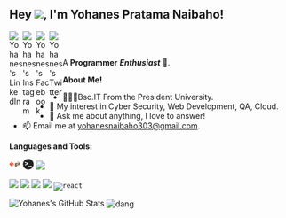 <h2 title="hehehe"> Hey <img src="https://raw.githubusercontent.com/MartinHeinz/MartinHeinz/master/wave.gif" width="30px">,
 I'm Yohanes Pratama Naibaho!</h2>

<a href="https://www.linkedin.com/in/yohanespratamanaibaho/">
  <img align="left" alt="Yohanes's LinkedIn" width="24px" src="https://cdn.jsdelivr.net/npm/simple-icons@v3/icons/linkedin.svg" />
</a>
<a href="https://www.instagram.com/ypdangg/">
  <img align="left" alt="Yohanes's Instagram" width="24px" src="https://cdn.jsdelivr.net/npm/simple-icons@v3/icons/instagram.svg" />
</a>
<a href="https://www.facebook.com/Mr.YOhaN/">
  <img align="left" alt="Yohanes's Facebook" width="24px" src="https://cdn.jsdelivr.net/npm/simple-icons@v3/icons/facebook.svg" />
</a>
<a href="https://twitter.com/shehatesdang">
  <img align="left" alt="Yohanes's Twitter" width="24px" src="https://cdn.jsdelivr.net/npm/simple-icons@3.13.0/icons/twitter.svg" />
</a>




<br />
<br />

A **Programmer** ***Enthusiast*** 🚀.
 

**About Me!**

- 👨🏽‍💻Bsc.IT From the President University.
- 🌱 My interest in Cyber Security, Web Development, QA, Cloud.
- 💬 Ask me about anything, I love to answer!
- 📫 Email me at [yohanesnaibaho303@gmail.com](mailto:yohanesnaibaho303@gmail.com).



**Languages and Tools:**  

<code><img height="20" src="https://raw.githubusercontent.com/github/explore/80688e429a7d4ef2fca1e82350fe8e3517d3494d/topics/git/git.png"></code>
<code><img height="20" src="https://raw.githubusercontent.com/github/explore/80688e429a7d4ef2fca1e82350fe8e3517d3494d/topics/terminal/terminal.png"></code>
<code><img height="20" src="https://raw.githubusercontent.com/jmnote/z-icons/master/svg/bash.svg"></code>

<code><img height="20" src="https://raw.githubusercontent.com/jmnote/z-icons/master/svg/bootstrap.svg"></code>
<code><img height="20" src="https://raw.githubusercontent.com/jmnote/z-icons/master/svg/java.svg"></code>
<code><img height="20" src="https://raw.githubusercontent.com/jmnote/z-icons/master/svg/javascript.svg"></code>
<code><img height="20" src="https://raw.githubusercontent.com/jmnote/z-icons/master/svg/python.svg"></code>
<code><img height="20" src="https://img.icons8.com/plasticine/100/react.png" alt="react"/></code>



<img src="https://github-readme-stats.vercel.app/api?username=yohanesnaibaho303&show_icons=true&hide_border=true&count_private=true&theme=dark&icon_color=fad000" alt="Yohanes's GitHub Stats">
<img align="center" src="https://github-readme-streak-stats.herokuapp.com/?user=yohanesnaibaho303&count_private=true&theme=dark" alt="dang" />
